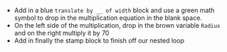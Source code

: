 - Add in a blue `translate by __ of width` block and use a green math symbol to drop in the multiplication equation in the blank space.
- On the left side of the multiplication, drop in the brown variable `Radius` and on the right multiply it by 70
- Add in finally the stamp block to finish off our nested loop
